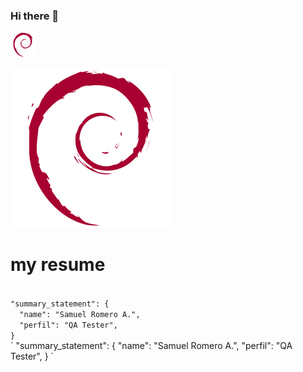 ### Hi there 👋
<a href="https://linkedin.com" target="_blank">
<img src="https://github.com/devicons/devicon/blob/master/icons/debian/debian-original.svg" height="40">
</a>
<br>

![HOla](https://github.com/devicons/devicon/blob/master/icons/debian/debian-original.svg "holad2")
# my resume <br>
<code>
"summary_statement": {
  "name": "Samuel Romero A.",
  "perfil": "QA Tester",
}
</code>
`
"summary_statement": {
  "name": "Samuel Romero A.",
  "perfil": "QA Tester",
}
`



<!--
**romerotitosamuel/romerotitosamuel** is a ✨ _special_ ✨ repository because its `README.md` (this file) appears on your GitHub profile.

Here are some ideas to get you started:

- 🔭 I’m currently working on ...
- 🌱 I’m currently learning ...
- 👯 I’m looking to collaborate on ...
- 🤔 I’m looking for help with ...
- 💬 Ask me about ...
- 📫 How to reach me: ...
- 😄 Pronouns: ...
- ⚡ Fun fact: ...
-->
